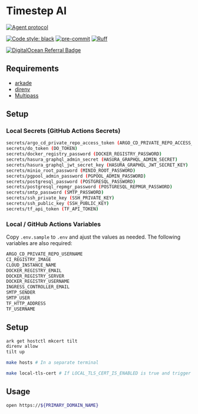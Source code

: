 # Timestep AI

[![Agent protocol](https://github.com/mjschock/timestep/actions/workflows/deploy.yml/badge.svg)](https://agentprotocol.ai/compliance)

[![Code style: black](https://img.shields.io/badge/code%20style-black-000000.svg)](https://github.com/psf/black)
[![pre-commit](https://img.shields.io/badge/pre--commit-enabled-brightgreen?logo=pre-commit)](https://github.com/pre-commit/pre-commit)
[![Ruff](https://img.shields.io/endpoint?url=https://raw.githubusercontent.com/charliermarsh/ruff/main/assets/badge/v2.json)](https://github.com/astral-sh/ruff)

[![DigitalOcean Referral Badge](https://web-platforms.sfo2.cdn.digitaloceanspaces.com/WWW/Badge%201.svg)](https://www.digitalocean.com/?refcode=2184d1107783&utm_campaign=Referral_Invite&utm_medium=Referral_Program&utm_source=badge)

## Requirements

- [arkade](https://github.com/alexellis/arkade#getting-arkade)
- [direnv](https://direnv.net/)
- [Multipass](https://multipass.run/install)

## Setup

### Local Secrets (GitHub Actions Secrets)

```bash
secrets/argo_cd_private_repo_access_token (ARGO_CD_PRIVATE_REPO_ACCESS_TOKEN)
secrets/do_token (DO_TOKEN)
secrets/docker_registry_password (DOCKER_REGISTRY_PASSWORD)
secrets/hasura_graphql_admin_secret (HASURA_GRAPHQL_ADMIN_SECRET)
secrets/hasura_graphql_jwt_secret_key (HASURA_GRAPHQL_JWT_SECRET_KEY)
secrets/minio_root_password (MINIO_ROOT_PASSWORD)
secrets/pgpool_admin_password (PGPOOL_ADMIN_PASSWORD)
secrets/postgresql_password (POSTGRESQL_PASSWORD)
secrets/postgresql_repmgr_password (POSTGRESQL_REPMGR_PASSWORD)
secrets/smtp_password (SMTP_PASSWORD)
secrets/ssh_private_key (SSH_PRIVATE_KEY)
secrets/ssh_public_key (SSH_PUBLIC_KEY)
secrets/tf_api_token (TF_API_TOKEN)
```

### Local / GitHub Actions Variables

Copy `.env.sample` to `.env` and ajust the values as needed. The following variables are also required:

```bash
ARGO_CD_PRIVATE_REPO_USERNAME
CI_REGISTRY_IMAGE
CLOUD_INSTANCE_NAME
DOCKER_REGISTRY_EMAIL
DOCKER_REGISTRY_SERVER
DOCKER_REGISTRY_USERNAME
INGRESS_CONTROLLER_EMAIL
SMTP_SENDER
SMTP_USER
TF_HTTP_ADDRESS
TF_USERNAME
```

## Setup

```bash
ark get hostctl mkcert tilt
direnv allow
tilt up
```

```bash
make hosts # In a separate terminal
```

```bash
make local-tls-cert # If LOCAL_TLS_CERT_IS_ENABLED is true and trigger caddy update
```

## Usage

```bash
open https://${PRIMARY_DOMAIN_NAME}
```
